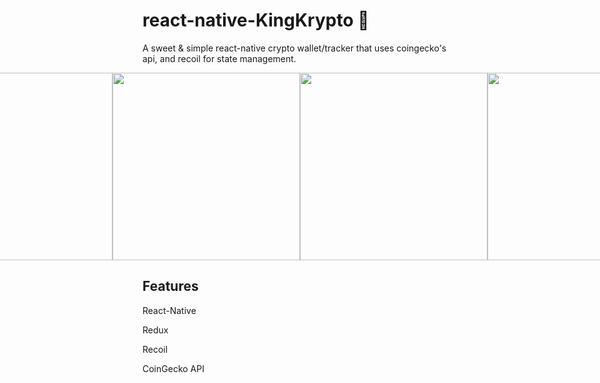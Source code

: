 # react-native-KingKrypto 💸

A sweet & simple react-native crypto wallet/tracker that uses coingecko's api, and recoil for state management.

<div style="display: flex; align-items: center; justify-content: center; width: 100%;">
  <img src="../Home.PNG" width="300px" />
  <img src="../Portfolio1.PNG" width="300px" />
    <img src="../Portfolio3.PNG" width="300px" />
      <img src="../Assets1.PNG" width="300px" />
        <img src="../Assets2.PNG" width="300px" />
          <img src="../TradeModal.PNG" width="300px" />
            <img src="../Exchanges.PNG" width="300px" />
             <img src="../Profile.PNG" width="300px" />
</div>

## Features

React-Native

Redux

Recoil

CoinGecko API
